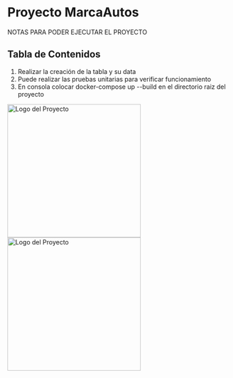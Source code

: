 # Proyecto MarcaAutos

NOTAS PARA PODER EJECUTAR EL PROYECTO

## Tabla de Contenidos

1. Realizar la creación de la tabla y su data
2. Puede realizar las pruebas unitarias para verificar funcionamiento
3. En consola colocar docker-compose up --build en el directorio raiz del proyecto

<img src="https://ausum.cloud/wp-content/uploads/2024/09/docker.png" alt="Logo del Proyecto" width="300" />
<img src="https://miro.medium.com/v2/resize:fit:1014/1*3eOHN6ihMc1uXilxB7ldUQ.png" alt="Logo del Proyecto" width="300" />
